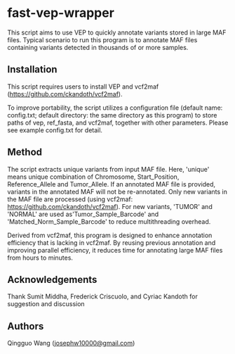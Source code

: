 fast-vep-wrapper
================

This script aims to use VEP to quickly annotate variants stored in large MAF files. Typical scenario to run this program is to annotate MAF files containing variants detected in thousands of or more samples. 

Installation
------------

This script requires users to install VEP and vcf2maf (https://github.com/ckandoth/vcf2maf).

To improve portability, the script utilizes a configuration file (default name: config.txt; default directory: the same directory as this program) to store paths of vep, ref_fasta, and vcf2maf, together with other parameters. Please see example config.txt for detail.

Method
------

The script extracts unique variants from input MAF file. Here, 'unique' means unique combination of Chromosome, Start_Position, Reference_Allele and Tumor_Allele. If an annotated MAF file is provided, variants in the annotated MAF will not be re-annotated. Only new variants in the MAF file are processed (using vcf2maf: https://github.com/ckandoth/vcf2maf). For new variants, 'TUMOR' and 'NORMAL' are used as'Tumor_Sample_Barcode' and 'Matched_Norm_Sample_Barcode' to reduce multithreading overhead.


Derived from vcf2maf, this program is designed to enhance annotation efficiency that is lacking in vcf2maf. By reusing previous annotation and improving parallel efficiency, it reduces time for annotating large MAF files from hours to minutes.

Acknowledgements
----------------

Thank Sumit Middha, Frederick Criscuolo, and Cyriac Kandoth for suggestion and discussion

Authors
-------

Qingguo Wang (josephw10000@gmail.com)

